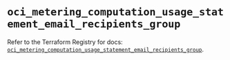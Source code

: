 # `oci_metering_computation_usage_statement_email_recipients_group`

Refer to the Terraform Registry for docs: [`oci_metering_computation_usage_statement_email_recipients_group`](https://registry.terraform.io/providers/oracle/oci/7.19.0/docs/resources/metering_computation_usage_statement_email_recipients_group).
